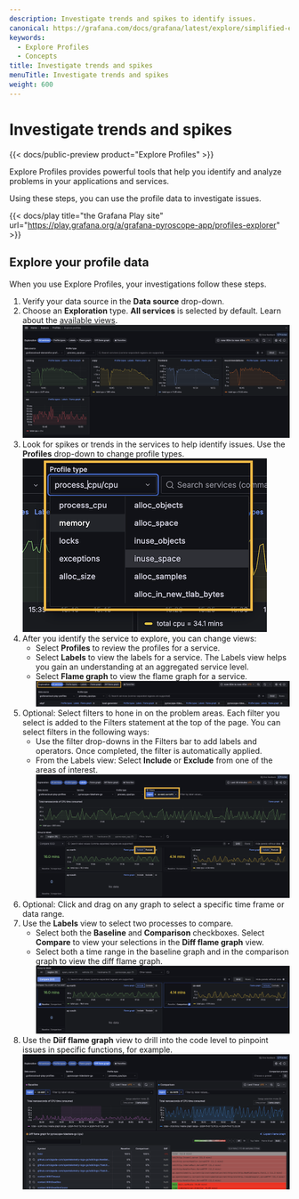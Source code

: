 ```yaml
---
description: Investigate trends and spikes to identify issues.
canonical: https://grafana.com/docs/grafana/latest/explore/simplified-exploration/profiles/investigate/
keywords:
  - Explore Profiles
  - Concepts
title: Investigate trends and spikes
menuTitle: Investigate trends and spikes
weight: 600
---
```


# Investigate trends and spikes

{{< docs/public-preview product="Explore Profiles" >}}

Explore Profiles provides powerful tools that help you identify and analyze problems in your applications and services.

Using these steps, you can use the profile data to investigate issues.

{{< docs/play title="the Grafana Play site" url="https://play.grafana.org/a/grafana-pyroscope-app/profiles-explorer" >}}

## Explore your profile data

When you use Explore Profiles, your investigations follow these steps.

1. Verify your data source in the **Data source** drop-down.
1. Choose an **Exploration** type. **All services** is selected by default. Learn about the [available views](../choose-a-view/).<br />
   ![The All services view](../images/explore-profiles-homescreen.png)
1. Look for spikes or trends in the services to help identify issues. Use the **Profiles** drop-down to change profile types.<br />
   ![Select a profile type](../images/explore-profiles-select-profile.png)
1. After you identify the service to explore, you can change views:
   - Select **Profiles** to review the profiles for a service.
   - Select **Labels** to view the labels for a service. The Labels view helps you gain an understanding at an aggregated service level.
   - Select **Flame graph** to view the flame graph for a service.<br />
     ![Select an Exploration type to begin](../images/explore-profiles-exploration-bar.png)
1. Optional: Select filters to hone in on the problem areas. Each filter you select is added to the Filters statement at the top of the page. You can select filters in the following ways:
   - Use the filter drop-downs in the Filters bar to add labels and operators. Once completed, the filter is automatically applied.
   - From the Labels view: Select **Include** or **Exclude** from one of the areas of interest.<br />
     ![Add filters](../images/explore-profiles-labels-include-exclude.png)
1. Optional: Click and drag on any graph to select a specific time frame or data range.
1. Use the **Labels** view to select two processes to compare.
   - Select both the **Baseline** and **Comparison** checkboxes. Select **Compare** to view your selections in the **Diff flame graph** view.
   - Select both a time range in the baseline graph and in the comparison graph to view the diff flame graph.<br />
     ![Labels view](../images/explore-profiles-labels-compare.png)
1. Use the **Diif flame graph** view to drill into the code level to pinpoint issues in specific functions, for example.<br />
   ![Viewing a flame graph during an investigation](../images/explore-profiles-diff-flamegraph.png)

